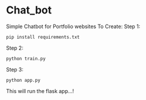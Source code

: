 # Chat_bot
Simple Chatbot for Portfolio websites
To Create:
Step 1:
```
pip install requirements.txt
```
Step 2:
```
python train.py
```
Step 3:
```
python app.py
```
This will run the flask app...!
